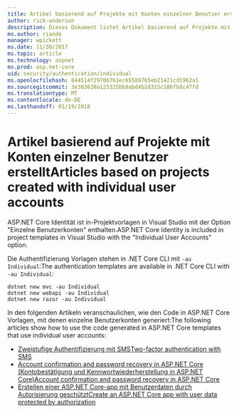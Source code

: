 ```yaml
---
title: Artikel basierend auf Projekte mit Konten einzelner Benutzer erstellt
author: rick-anderson
description: Dieses Dokument listet Artikel basierend auf Projekte mit Konten einzelner Benutzer erstellt.
ms.author: riande
manager: wpickett
ms.date: 11/30/2017
ms.topic: article
ms.technology: aspnet
ms.prod: asp.net-core
uid: security/authentication/individual
ms.openlocfilehash: 844514f2970b761ec65589765eb21421cd1962a1
ms.sourcegitcommit: 3e303620a125325bb9abd4b2d315c106fb8c47fd
ms.translationtype: MT
ms.contentlocale: de-DE
ms.lasthandoff: 01/19/2018
---
```

# <a name="articles-based-on-projects-created-with-individual-user-accounts"></a><span data-ttu-id="f111e-103">Artikel basierend auf Projekte mit Konten einzelner Benutzer erstellt</span><span class="sxs-lookup"><span data-stu-id="f111e-103">Articles based on projects created with individual user accounts</span></span>

<span data-ttu-id="f111e-104">ASP.NET Core Identität ist in-Projektvorlagen in Visual Studio mit der Option "Einzelne Benutzerkonten" enthalten.</span><span class="sxs-lookup"><span data-stu-id="f111e-104">ASP.NET Core Identity is included in project templates in Visual Studio with the "Individual User Accounts" option.</span></span>

<span data-ttu-id="f111e-105">Die Authentifizierung Vorlagen stehen in .NET Core CLI mit `-au Individual`:</span><span class="sxs-lookup"><span data-stu-id="f111e-105">The authentication templates are available in .NET Core CLI with `-au Individual`:</span></span>

```console
dotnet new mvc -au Individual
dotnet new webapi -au Individual
dotnet new razor -au Individual
```

<span data-ttu-id="f111e-106">In den folgenden Artikeln veranschaulichen, wie den Code in ASP.NET Core Vorlagen, mit denen einzelne Benutzerkonten generiert:</span><span class="sxs-lookup"><span data-stu-id="f111e-106">The following articles show how to use the code generated in ASP.NET Core templates that use individual user accounts:</span></span>

* [<span data-ttu-id="f111e-107">Zweistufige Authentifizierung mit SMS</span><span class="sxs-lookup"><span data-stu-id="f111e-107">Two-factor authentication with SMS</span></span>](xref:security/authentication/2fa)
* [<span data-ttu-id="f111e-108">Account confirmation and password recovery in ASP.NET Core (Kontobestätigung und Kennwortwiederherstellung in ASP.NET Core)</span><span class="sxs-lookup"><span data-stu-id="f111e-108">Account confirmation and password recovery in ASP.NET Core</span></span>](xref:security/authentication/accconfirm)
* [<span data-ttu-id="f111e-109">Erstellen einer ASP.NET Core-app mit Benutzerdaten durch Autorisierung geschützt</span><span class="sxs-lookup"><span data-stu-id="f111e-109">Create an ASP.NET Core app with user data protected by authorization</span></span>](xref:security/authorization/secure-data)
